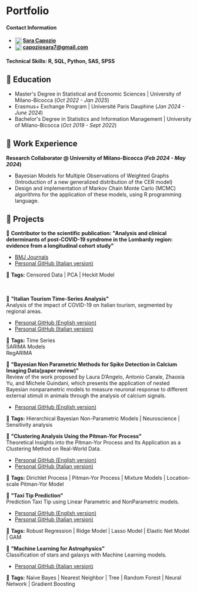 # Portfolio

#### Contact Information  
- **<img src="https://upload.wikimedia.org/wikipedia/commons/thumb/8/81/LinkedIn_icon.svg/1024px-LinkedIn_icon.svg.png" alt="LinkedIn" style="width:18px; vertical-align:text-top;">
[Sara Capozio](https://www.linkedin.com/in/sara-capozio/)**
- **<img src="https://upload.wikimedia.org/wikipedia/commons/thumb/7/7e/Gmail_icon_%282020%29.svg/2560px-Gmail_icon_%282020%29.svg.png" alt="Email" style="width:18px; vertical-align:text-top;"> 
[capoziosara7@gmail.com](mailto:capoziosara7@gmail.com)**

#### Technical Skills: R, SQL, Python, SAS, SPSS

## 📎 Education			       		
- Master's Degree in Statistical and Economic Sciences | University of Milano-Bicocca (_Oct 2022 - Jan 2025_)
- Erasmus+ Exchange Program | Université Paris Dauphine (_Jan 2024 - June 2024_)       		
- Bachelor's Degree in Statistics and Information Management | University of Milano-Bicocca (_Oct 2019 - Sept 2022_)

## 📎 Work Experience
**Research Collaborator @ University of Milano-Bicocca (_Feb 2024 - May 2024_)**
- Bayesian Models for Multiple Observations of Weighted Graphs (Introduction of a new generalized distribution of the CER model)
- Design and implementation of Markov Chain Monte Carlo (MCMC) algorithms for the application of these models, using R programming language.
  

## 📎 Projects

📄 **Contributor to the scientific publication: "Analysis and clinical determinants of post-COVID-19 syndrome in the Lombardy region: evidence from a longitudinal cohort study"**  

- [BMJ Journals](https://bmjopen.bmj.com/content/14/2/e075185)  
- [Personal GitHub (Italian version)](https://lucadesimonegit.github.io/portfolio/tesi_capozio_sara.pdf)
  
📌 **Tags:** Censored Data | PCA | Heckit Model
<br><br><br>

📄 **"Italian Tourism Time-Series Analysis"**  
Analysis of the impact of COVID-19 on Italian tourism, segmented by regional areas.  

- [Personal GitHub (English version)](https://saracapozio.github.io/Portfolio/Italia_tourism_analysis_english_version.pdf)
- [Personal GitHub (Italian version)](https://saracapozio.github.io/Portfolio/Italian_tourism_analysis_italian_version.pdf)

📌 **Tags:** Time Series <br> SARIMA Models <br> RegARIMA

📄 **"Bayesian Non Parametric Methods for Spike Detection in Calcium Imaging Data(paper review)"**  
Review of the work proposed by Laura D’Angelo, Antonio Canale, Zhaoxia Yu, and Michele Guindani, which presents the application of nested Bayesian nonparametric models to measure neuronal response to different external stimuli in animals through the analysis of calcium signals.  

- [Personal GitHub (English version)](https://saracapozio.github.io/Portfolio/Bayesian_Nonparametric.pdf)

📌 **Tags:** Hierarchical Bayesian Non-Parametric Models | Neuroscience | Sensitivity analysis

📄 **"Clustering Analysis Using the Pitman-Yor Process"**  
Theoretical Insights into the Pitman-Yor Process and Its Application as a Clustering Method on Real-World Data.  

- [Personal GitHub (English version)](https://saracapozio.github.io/Portfolio/Pitman_Yor_Process_english_version.pdf)
- [Personal GitHub (Italian version)](https://saracapozio.github.io/Portfolio/Pitman_Yor_Process_analysis.pdf)

📌 **Tags:**  Dirichlet Process | Pitman-Yor Process | Mixture Models | Location-scale Pitman-Yor Model

📄 **"Taxi Tip Prediction"**  
Prediction Taxi Tip using Linear Parametric and NonParametric models.  

- [Personal GitHub (English version)](https://saracapozio.github.io/Portfolio/Taxi_tip_prediction_english_version.pdf)
- [Personal GitHub (Italian version)](https://saracapozio.github.io/Portfolio/Taxi_tip_prediction_italian_version.pdf)

📌 **Tags:**  Robust Regression | Ridge Model | Lasso Model | Elastic Net Model | GAM  

📄 **"Machine Learning  for Astrophysics"**  
Classification of stars and galaxys with Machine Learning models.  

- [Personal GitHub (Italian version)](https://saracapozio.github.io/Portfolio/galaxy_stars_classification.pdf)

📌 **Tags:**  Naive Bayes | Nearest Neighbor | Tree | Random Forest | Neural Network | Gradient Boosting  
 


